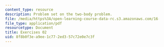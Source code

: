 ```yaml
---
content_type: resource
description: Problem set on the two-body problem.
file: /media/https%3A/open-learning-course-data-rc.s3.amazonaws.com/16-346-astrodynamics-fall-2008/8f8b0f3ea9ee1c772ed357c72e0e7c3f_ex_02.pdf
file_type: application/pdf
resourcetype: Document
title: Exercises 02
uid: 8f8b0f3e-a9ee-1c77-2ed3-57c72e0e7c3f
---
```

